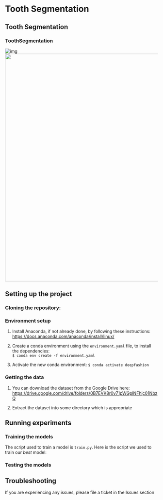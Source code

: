 # Tooth Segmentation
## Tooth Segmentation
### ToothSegmentation
![img](attributes.jpg)
<img src="https://user-images.githubusercontent.com/2417792/56816446-9086d900-6811-11e9-9afa-ce3787d50558.png" width=750 />
## Setting up the project

### Cloning the repository:
### Environment setup

1. Install Anaconda, if not already done, by following these instructions:
https://docs.anaconda.com/anaconda/install/linux/  

2. Create a conda environment using the `environment.yaml` file, to install the dependencies:  
`$ conda env create -f environment.yaml`

3. Activate the new conda environment:
`$ conda activate deepfashion`
### Getting the data

1. You can download the dataset from the Google Drive here:
https://drive.google.com/drive/folders/0B7EVK8r0v71pWGplNFhjc01NbzQ

2. Extract the dataset into some directory which is appropriate
 ## Running experiments

### Training the models

The script used to train a model is `train.py`. Here is the script we used to train our *best* model:
### Testing the models
## Troubleshooting

If you are experiencing any issues, please file a ticket in the Issues section
